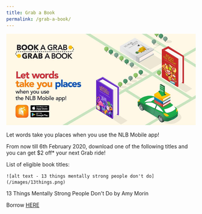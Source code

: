 ```yaml
---
title: Grab a Book
permalink: /grab-a-book/
---
```


![banner Grab](\images\Grab1.png)



Let words take you places when you use the NLB Mobile app!

From now till 6th February 2020, download one of the following titles and you can get $2 off* your next Grab ride!

List of eligible book titles: 

```
![alt text - 13 things mentally strong people don't do](/images/13things.png)
```

13 Things Mentally Strong People Don't Do by Amy Morin

Borrow [HERE](https://nlb.overdrive.com/media/1681182?cid=1036259)

